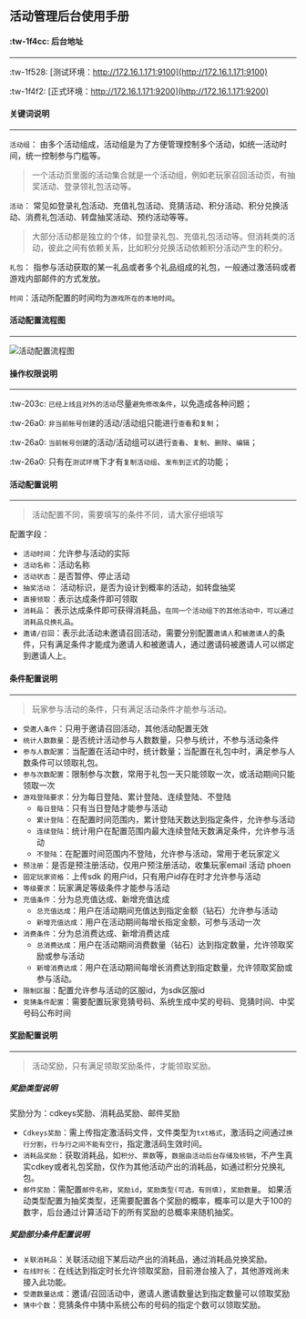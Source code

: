 ## 活动管理后台使用手册


####  :tw-1f4cc: 后台地址

---

 :tw-1f528: [测试环境：http://172.16.1.171:9100](http://172.16.1.171:9100) 

 :tw-1f4f2: [正式环境：http://172.16.1.171:9200](http://172.16.1.171:9200) 


#### 关键词说明
---
`活动组`： 由多个活动组成，活动组是为了方便管理控制多个活动，如统一活动时间，统一控制参与门槛等。
> 一个活动页里面的活动集合就是一个活动组，例如老玩家召回活动页，有抽奖活动、登录领礼包活动等。

`活动`： 常见如登录礼包活动、充值礼包活动、竞猜活动、积分活动、积分兑换活动、消费礼包活动、转盘抽奖活动、预约活动等等。
> 大部分活动都是独立的个体，如登录礼包、充值礼包活动等。但消耗类的活动，彼此之间有依赖关系，比如积分兑换活动依赖积分活动产生的积分。

`礼包`： 指参与活动获取的某一礼品或者多个礼品组成的礼包，一般通过激活码或者游戏内部邮件的方式发放。

`时间`：活动所配置的时间均为`游戏所在的本地时间`。

#### 活动配置流程图
---
![活动配置流程图](https://gitee.com/uploads/images/2017/1214/120609_20d3945a_1178778.png "未命名文件.png")

#### 操作权限说明
---

 :tw-203c: `已经上线且对外的活动`尽量`避免修改条件`，以免造成各种问题；

 :tw-26a0: `非当前帐号创建`的活动/活动组只能进行`查看`和`复制`；

 :tw-26a0: `当前帐号创建`的活动/活动组可以进行`查看`、`复制`、`删除`、`编辑`；

 :tw-26a0: 只有在`测试环境`下才有`复制活动组`、`发布到正式`的功能；

#### 活动配置说明
---

> 活动配置不同，需要填写的条件不同，请大家仔细填写

配置字段：
- `活动时间`：允许参与活动的实际
- `活动名称`：活动名称
- `活动状态`：是否暂停、停止活动
- `抽奖活动`： 活动标识，是否为设计到概率的活动，如转盘抽奖
- `直接领取`：表示达成条件即可领取
- `消耗品`： 表示达成条件即可获得消耗品，`在同一个活动组下的其他活动中，可以通过消耗品兑换礼品`。
- `邀请/召回`：表示此活动未邀请召回活动，需要分别配置`邀请人`和`被邀请人`的条件，只有满足条件才能成为邀请人和被邀请人，通过邀请码被邀请人可以绑定到邀请人上。

#### 条件配置说明
---

> 玩家参与活动的条件，只有满足活动条件才能参与活动。

- `受邀人条件`：只用于邀请召回活动，其他活动配置无效
- `统计人数数量`：是否统计活动参与人数数量，只参与统计，不参与活动条件
- `参与人数配置`：当配置在活动中时，统计数量；当配置在礼包中时，满足参与人数条件可以领取礼包。
- `参与次数配置`：限制参与次数，常用于礼包一天只能领取一次，或活动期间只能领取一次
- `游戏登陆要求`：分为每日登陆、累计登陆、连续登陆、不登陆
    - `每日登陆`：只有当日登陆才能参与活动
    - `累计登陆`：在配置时间范围内，累计登陆天数达到指定条件，允许参与活动
    - `连续登陆`：统计用户在配置范围内最大连续登陆天数满足条件，允许参与活动
    - `不登陆`：在配置时间范围内不登陆，允许参与活动，常用于老玩家定义
- `预注册`：是否是预注册活动，仅用户预注册活动，收集玩家email 活动 phoen
- `固定玩家资格`：上传sdk 的用户id，只有用户id存在时才允许参与活动
- `等级要求`：玩家满足等级条件才能参与活动
- `充值条件`：分为总充值达成、新增充值达成
    - `总充值达成`：用户在活动期间充值达到指定金额（钻石）允许参与活动
    - `新增充值达成`：用户在活动期间每增长指定金额，可参与活动一次
- `消费条件`：分为总消费达成、新增消费达成
    - `总消费达成`：用户在活动期间消费数量（钻石）达到指定数量，允许领取奖励或参与活动
    - `新增消费达成`：用户在活动期间每增长消费达到指定数量，允许领取奖励或参与活动。
- `限制区服`：配置允许参与活动的区服id，为sdk区服id
- `竞猜条件配置`：需要配置玩家竞猜号码、系统生成中奖的号码、竞猜时间、中奖号码公布时间


#### 奖励配置说明
---

> 活动奖励，只有满足领取奖励条件，才能领取奖励。

##### 奖励类型说明

奖励分为：cdkeys奖励、消耗品奖励、邮件奖励
- `Cdkeys奖励`：需上传指定激活码文件，文件类型为`txt格式`，激活码之间通过`换行分割`，`行与行之间不能有空行`，指定激活码生效时间。
- `消耗品奖励`：获取消耗品，如`积分`、`票数`等，`数据由活动后台存储及核销`，不产生真实cdkey或者礼包奖励，仅作为其他活动产出的消耗品，如通过积分兑换礼包。
- `邮件奖励`：需配置`邮件名称`，`奖励id`，`奖励类型(可选，有则填)`，`奖励数量`。
如果活动类型配置为抽奖类型，还需要配置各个奖励的概率，概率可以是大于100的数字，后台通过计算活动下的所有奖励的总概率来随机抽奖。

##### 奖励部分条件配置说明

- `关联消耗品`：关联活动组下某后动产出的消耗品，通过消耗品兑换奖励。
- `在线时长`：在线达到指定时长允许领取奖励，目前港台接入了，其他游戏尚未接入此功能。
- `受邀数量达成`：邀请/召回活动中，邀请人邀请数量达到指定数量可以领取奖励
- `猜中个数`：竞猜条件中猜中系统公布的号码的指定个数可以领取奖励。



